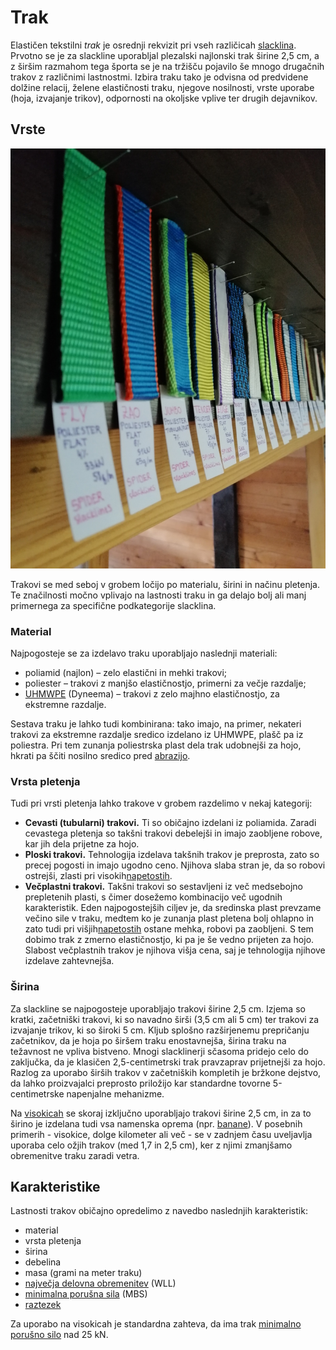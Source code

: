 # Trak

Elastičen tekstilni _trak_ je osrednji rekvizit pri vseh različicah
[slacklina](/slackline). Prvotno se je za slackline uporabljal plezalski
najlonski trak širine 2,5 cm, a z širšim razmahom tega športa se je na tržišču
pojavilo še mnogo drugačnih trakov z različnimi lastnostmi. Izbira traku tako je
odvisna od predvidene dolžine relacij, želene elastičnosti traku, njegove
nosilnosti, vrste uporabe (hoja, izvajanje trikov), odpornosti na okoljske
vplive ter drugih dejavnikov.

## Vrste

![Trak](images/trak.jpg)

Trakovi se med seboj v grobem ločijo po materialu, širini in načinu pletenja. Te
značilnosti močno vplivajo na lastnosti traku in ga delajo bolj ali manj
primernega za specifične podkategorije slacklina.

### Material

Najpogosteje se za izdelavo traku uporabljajo naslednji materiali:

- poliamid (najlon) – zelo elastični in mehki trakovi;
- poliester – trakovi z manjšo elastičnostjo, primerni za večje razdalje;
- [UHMWPE](https://en.wikipedia.org/wiki/UHMWPE) (Dyneema) – trakovi z zelo
  majhno elastičnostjo, za ekstremne razdalje.

Sestava traku je lahko tudi kombinirana: tako imajo, na primer, nekateri trakovi
za ekstremne razdalje sredico izdelano iz UHMWPE, plašč pa iz poliestra. Pri tem
zunanja poliestrska plast dela trak udobnejši za hojo, hkrati pa ščiti nosilno
sredico pred [abrazijo](/abrazija).

### Vrsta pletenja

Tudi pri vrsti pletenja lahko trakove v grobem razdelimo v nekaj kategorij:

- **Cevasti (tubularni) trakovi.** Ti so običajno izdelani iz poliamida. Zaradi
  cevastega pletenja so takšni trakovi debelejši in imajo zaobljene robove, kar
  jih dela prijetne za hojo.
- **Ploski trakovi.** Tehnologija izdelava takšnih trakov je preprosta, zato so
  precej pogosti in imajo ugodno ceno. Njihova slaba stran je, da so robovi
  ostrejši, zlasti pri visokih[napetostih](/napetost).
- **Večplastni trakovi.** Takšni trakovi so sestavljeni iz več medsebojno
  prepletenih plasti, s čimer dosežemo kombinacijo več ugodnih karakteristik.
  Eden najpogostejših ciljev je, da sredinska plast prevzame večino sile v
  traku, medtem ko je zunanja plast pletena bolj ohlapno in zato tudi pri
  višjih[napetostih](/napetost) ostane mehka, robovi pa zaobljeni. S tem dobimo
  trak z zmerno elastičnostjo, ki pa je še vedno prijeten za hojo. Slabost
  večplastnih trakov je njihova višja cena, saj je tehnologija njihove izdelave
  zahtevnejša.

### Širina

Za slackline se najpogosteje uporabljajo trakovi širine 2,5 cm. Izjema so
kratki, začetniški trakovi, ki so navadno širši (3,5 cm ali 5 cm) ter trakovi za
izvajanje trikov, ki so široki 5 cm. Kljub splošno razširjenemu prepričanju
začetnikov, da je hoja po širšem traku enostavnejša, širina traku na težavnost
ne vpliva bistveno. Mnogi slacklinerji sčasoma pridejo celo do zaključka, da je
klasičen 2,5-centimetrski trak pravzaprav prijetnejši za hojo. Razlog za uporabo
širših trakov v začetniških kompletih je bržkone dejstvo, da lahko proizvajalci
preprosto priložijo kar standardne tovorne 5-centimetrske napenjalne mehanizme.

Na [visokicah](/visokica) se skoraj izključno uporabljajo trakovi širine 2,5 cm,
in za to širino je izdelana tudi vsa namenska oprema (npr. [banane](/banana)). V
posebnih primerih - visokice, dolge kilometer ali več - se v zadnjem času
uveljavlja uporaba celo ožjih trakov (med 1,7 in 2,5 cm), ker z njimi zmanjšamo
obremenitve traku zaradi vetra.

## Karakteristike

Lastnosti trakov običajno opredelimo z navedbo naslednjih karakteristik:

- material
- vrsta pletenja
- širina
- debelina
- masa (grami na meter traku)
- [največja delovna obremenitev](/najvecja-delovna-obremenitev) (WLL)
- [minimalna porušna sila](/minimalna-porusna-sila) (MBS)
- [raztezek](/raztezek)

Za uporabo na visokicah je standardna zahteva, da ima trak
[minimalno porušno silo](/minimalna-porusna-sila) nad 25 kN.
